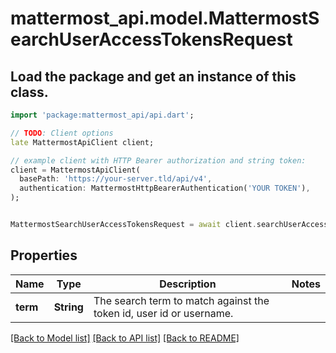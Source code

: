 # mattermost_api.model.MattermostSearchUserAccessTokensRequest

## Load the package and get an instance of this class.
```dart
import 'package:mattermost_api/api.dart';

// TODO: Client options
late MattermostApiClient client;

// example client with HTTP Bearer authorization and string token:
client = MattermostApiClient(
  basePath: 'https://your-server.tld/api/v4',
  authentication: MattermostHttpBearerAuthentication('YOUR TOKEN'),
);


MattermostSearchUserAccessTokensRequest = await client.searchUserAccessTokensRequest.FUNCTION_THAT_RETURNS_THIS_CLASS();

```

## Properties
Name | Type | Description | Notes
------------ | ------------- | ------------- | -------------
**term** | **String** | The search term to match against the token id, user id or username. | 

[[Back to Model list]](../GENERATED_README.md#documentation-for-models) [[Back to API list]](../GENERATED_README.md#documentation-for-api-endpoints) [[Back to README]](../GENERATED_README.md)



